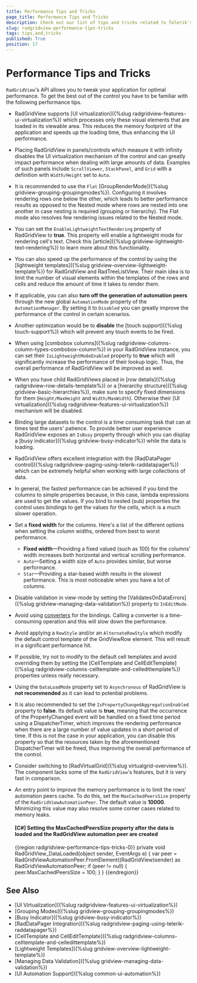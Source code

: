 ```yaml
---
title: Performance Tips and Tricks
page_title: Performance Tips and Tricks
description: Check out our list of tips and tricks related to Telerik's {{ site.framework_name }} DataGrid that will help you tweak your application for optimal performance.
slug: radgridview-performance-tips-tricks
tags: tips,and,tricks
published: True
position: 17
---
```


# Performance Tips and Tricks

`RadGridView`'s API allows you to tweak your application for optimal performance. To get the best out of the control you have to be familiar with the following performance tips.

* RadGridView supports [UI virtualization]({%slug radgridview-features-ui-virtualization%}) which processes only these visual elements that are loaded in its viewable area. This reduces the memory footprint of the application and speeds up the loading time, thus enhancing the UI performance.
          
* Placing RadGridView in panels/controls which measure it with infinity disables the UI virtualization mechanism of the control and can greatly impact performance when dealing with large amounts of data. Examples of such panels include `ScrollViewer`, `StackPanel`, and `Grid` with a definition with `Width/Height` set to `Auto`.
            
* It is recommended to use the `Flat` [GroupRenderMode]({%slug gridview-grouping-groupingmodes%}). Configuring it involves rendering rows one below the other, which leads to better performance results as opposed to the Nested mode where rows are nested into one another in case nesting is required (grouping or hierarchy). The Flat mode also resolves few rendering issues related to the Nested mode.

* You can set the `EnableLightweightTextRendering` property of RadGridView to __true__. This property will enable a lightweight mode for rendering cell's text. Check this [article]({%slug gridview-lightweight-text-rendering%}) to learn more about this functionality.

* You can also speed up the performance of the control by using the [lightweight templates]({%slug gridview-overview-lightweight-template%}) for RadGridView and RadTreeListView. Their main idea is to limit the number of visual elements within the templates of the rows and cells and reduce the amount of time it takes to render them.

* If applicable, you can also __turn off the generation of automation peers__ through the new global `AutomationMode` property of the `AutomationManager`. By setting it to `Disabled` you can greatly improve the performance of the control in certain scenarios.
            
* Another optimization would be to __disable__ the [touch support]({%slug touch-support%}) which will prevent any touch events to be fired. 

* When using [combobox columns]({%slug radgridview-columns-column-types-combobox-column%}) in your RadGridView instance, you can set their `IsLightweightModeEnabled` property to __true__ which will significantly increase the performance of their lookup logic. Thus, the overall performance of RadGridView will be improved as well.

* When you have child RadGridViews placed in [row details]({%slug radgridview-row-details-template%}) or a [hierarchy structure]({%slug gridview-basic-hierarchies%}), make sure to specify fixed dimensions for them (`Height/MaxHeight` and `Width/MaxWidth`). Otherwise their [UI virtualization]({%slug radgridview-features-ui-virtualization%}) mechanism will be disabled. 

* Binding large datasets to the control is a time consuming task that can at times test the users' patience. To provide better user experience RadGridView exposes an `IsBusy` property through which you can display a [busy indicator]({%slug gridview-busy-indicator%}) while the data is loading.
            
* RadGridView offers excellent integration with the [RadDataPager control]({%slug radgridview-paging-using-telerik-raddatapager%}) which can be extremely helpful when working with large collections of data.

* In general, the fastest performance can be achieved if you bind the columns to simple properties because, in this case, lambda expressions are used to get the values. If you bind to nested (sub) properties the control uses bindings to get the values for the cells, which is a much slower operation.            

* Set а __fixed width__ for the columns. Here's a list of the different options when setting the column widths, ordered from best to worst performance.
	* __Fixed width__&mdash;Providing a fixed valued (such as 100) for the columns' width increases both horizontal and vertical scrolling performance. 
	* `Auto`&mdash;Setting a width size of `Auto` provides similar, but worse performance.
	* `Star`&mdash;Providing a star-based width results in the slowest performance. This is most noticeable when you have a lot of columns.

* Disable validation in view-mode by setting the [ValidatesOnDataErrors]({%slug gridview-managing-data-validation%}) property to `InEditMode`.

* Avoid using [converters](https://docs.microsoft.com/en-us/dotnet/api/system.windows.data.ivalueconverter) for the bindings. Calling a converter is a time-consuming operation and this will slow down the performance.

* Avoid applying a `RowStyle` and/or an `AlternateRowStyle` which modify the default control template of the GridViewRow element. This will result in a significant performance hit.
            
* If possible, try not to modify to the default cell templates and avoid overriding them by setting the [CellTemplate and CellEditTemplate]({%slug radgridview-columns-celltemplate-and-celledittemplate%}) properties unless really necessary.

* Using the `DataLoadMode` property set to `Asynchronous` of RadGridView is __not recommended__ as it can lead to potential problems.

* It is also recommended to set the `IsPropertyChangedAggregationEnabled` property to __false__. Its default value is __true__, meaning that the occurrence of the PropertyChanged event will be handled on a fixed time period using a DispatcherTimer, which improves the rendering performance when there are a large number of value updates in a short period of time. If this is not the case in your application, you can disable this property so that the resources taken by the aforementioned DispatcherTimer will be freed, thus improving the overall performance of the control.

* Consider switching to [RadVirtualGrid]({%slug virtualgrid-overview%}). The component lacks some of the `RadGridView`'s features, but it is very fast in comparison.

* An entry point to improve the memory performance is to limit the rows' automation peers cache. To do this, set the `MaxCachedPeersSize` property of the `RadGridViewAutomationPeer`. The default value is __10000__. Minimizing this value may also resolve some corner cases related to memory leaks.

	#### __[C#] Setting the MaxCachedPeersSize property after the data is loaded and the RadGridView automation peer are created__
	{{region radgridview-performance-tips-tricks-0}}
		private void RadGridView_DataLoaded(object sender, EventArgs e)
		{
			var peer = RadGridViewAutomationPeer.FromElement((RadGridView)sender) as RadGridViewAutomationPeer;
			if (peer != null)
			{
				peer.MaxCachedPeersSize = 100;
			}
		}
	{{endregion}}

## See Also

* [UI Virtualization]({%slug radgridview-features-ui-virtualization%})
* [Grouping Modes]({%slug gridview-grouping-groupingmodes%})
* [Busy Indicator]({%slug gridview-busy-indicator%})
* [RadDataPager Integration]({%slug radgridview-paging-using-telerik-raddatapager%})
* [CellTemplate and CellEditTemplate]({%slug radgridview-columns-celltemplate-and-celledittemplate%})
* [Lightweight Templates]({%slug gridview-overview-lightweight-template%})
* [Managing Data Validation]({%slug gridview-managing-data-validation%})
* [UI Automation Support]({%slug common-ui-automation%})
